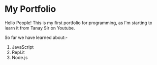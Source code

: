 # My Portfolio
Hello People! This is my first portfolio for programming, as I'm starting to learn it from Tanay Sir on Youtube.

So far we have learned about:-
1. JavaScript
2. Repl.it
3. Node.js
